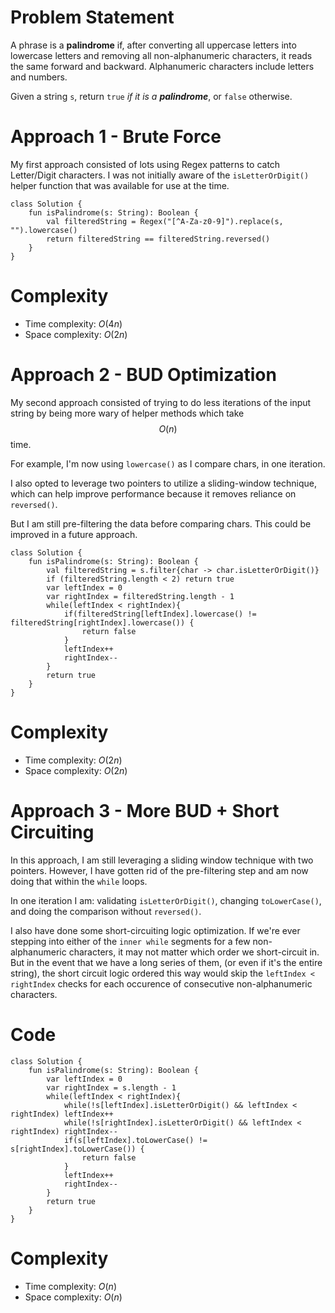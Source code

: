 # Problem Statement
A phrase is a **palindrome** if, after converting all uppercase letters into lowercase letters and removing all non-alphanumeric characters, it reads the same forward and backward. Alphanumeric characters include letters and numbers.

Given a string `s`, return `true` *if it is a **palindrome***, or `false` otherwise.

# Approach 1 - Brute Force

My first approach consisted of lots using Regex patterns to catch Letter/Digit characters. I was not initially aware of the `isLetterOrDigit()` helper function that was available for use at the time.
```
class Solution {
    fun isPalindrome(s: String): Boolean {
        val filteredString = Regex("[^A-Za-z0-9]").replace(s, "").lowercase()
        return filteredString == filteredString.reversed()
    }
}
```
# Complexity
- Time complexity: $O(4n)$
- Space complexity: $O(2n)$
###### <!-- Add your space complexity here, e.g. $$O(n)$$ -->

# Approach 2 - BUD Optimization

My second approach consisted of trying to do less iterations of the input string by being more wary of helper methods which take $$O(n)$$ time. 

For example, I'm now using `lowercase()` as I compare chars, in one iteration.

I also opted to leverage two pointers to utilize a sliding-window technique, which can help improve performance because it removes reliance on `reversed()`.

But I am still pre-filtering the data before comparing chars. This could be improved in a future approach.

```
class Solution {
    fun isPalindrome(s: String): Boolean {
        val filteredString = s.filter{char -> char.isLetterOrDigit()}
        if (filteredString.length < 2) return true
        var leftIndex = 0
        var rightIndex = filteredString.length - 1
        while(leftIndex < rightIndex){
            if(filteredString[leftIndex].lowercase() != filteredString[rightIndex].lowercase()) {
                return false
            }
            leftIndex++
            rightIndex--
        }
        return true
    }
}
```
# Complexity
- Time complexity: $O(2n)$
- Space complexity: $O(2n)$
###### <!-- Add your space complexity here, e.g. $$O(n)$$ -->

# Approach 3 - More BUD + Short Circuiting

In this approach, I am still leveraging a sliding window technique with two pointers. However, I have gotten rid of the pre-filtering step and am now doing that within the `while` loops. 

In one iteration I am: validating `isLetterOrDigit()`, changing `toLowerCase()`, and doing the comparison without `reversed()`.

I also have done some short-circuiting logic optimization. 
If we're ever stepping into either of the `inner while` segments for a few non-alphanumeric characters, it may not matter which order we short-circuit in. But in the event that we have a long series of them, (or even if it's the entire string), the short circuit logic ordered this way would skip the `leftIndex < rightIndex` checks for each occurence of consecutive non-alphanumeric characters.
# Code
```
class Solution {
    fun isPalindrome(s: String): Boolean {
        var leftIndex = 0
        var rightIndex = s.length - 1
        while(leftIndex < rightIndex){
            while(!s[leftIndex].isLetterOrDigit() && leftIndex < rightIndex) leftIndex++
            while(!s[rightIndex].isLetterOrDigit() && leftIndex < rightIndex) rightIndex--
            if(s[leftIndex].toLowerCase() != s[rightIndex].toLowerCase()) {
                return false
            }
            leftIndex++
            rightIndex--
        }
        return true
    }
}
```
# Complexity
- Time complexity: $O(n)$
- Space complexity: $O(n)$
###### <!-- Add your space complexity here, e.g. $$O(n)$$ -->
